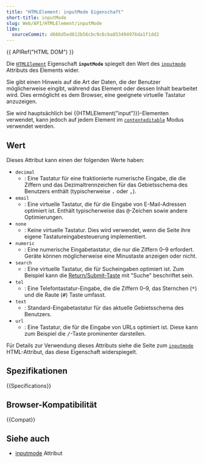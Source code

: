 ```yaml
---
title: "HTMLElement: inputMode Eigenschaft"
short-title: inputMode
slug: Web/API/HTMLElement/inputMode
l10n:
  sourceCommit: d666d5ed812b56cbc9c6cba853494976da1f1dd2
---
```


{{ APIRef("HTML DOM") }}

Die [`HTMLElement`](/de/docs/Web/API/HTMLElement) Eigenschaft **`inputMode`** spiegelt den Wert des [`inputmode`](/de/docs/Web/HTML/Global_attributes/inputmode) Attributs des Elements wider.

Sie gibt einen Hinweis auf die Art der Daten, die der Benutzer möglicherweise eingibt, während das Element oder dessen Inhalt bearbeitet wird. Dies ermöglicht es dem Browser, eine geeignete virtuelle Tastatur anzuzeigen.

Sie wird hauptsächlich bei {{HTMLElement("input")}}-Elementen verwendet, kann jedoch auf jedem Element im [`contenteditable`](/de/docs/Web/HTML/Global_attributes/contenteditable) Modus verwendet werden.

## Wert

Dieses Attribut kann einen der folgenden Werte haben:

- `decimal`
  - : Eine Tastatur für eine fraktionierte numerische Eingabe, die die Ziffern und das Dezimaltrennzeichen für das Gebietsschema des Benutzers enthält (typischerweise <kbd>.</kbd> oder <kbd>,</kbd>).
- `email`
  - : Eine virtuelle Tastatur, die für die Eingabe von E-Mail-Adressen optimiert ist.
    Enthält typischerweise das <kbd>@</kbd>-Zeichen sowie andere Optimierungen.
- `none`
  - : Keine virtuelle Tastatur. Dies wird verwendet, wenn die Seite ihre eigene Tastatureingabesteuerung implementiert.
- `numeric`
  - : Eine numerische Eingabetastatur, die nur die Ziffern 0–9 erfordert.
    Geräte können möglicherweise eine Minustaste anzeigen oder nicht.
- `search`
  - : Eine virtuelle Tastatur, die für Sucheingaben optimiert ist.
    Zum Beispiel kann die [Return/Submit-Taste](https://html.spec.whatwg.org/multipage/interaction.html#input-modalities:-the-enterkeyhint-attribute) mit "Suche" beschriftet sein.
- `tel`
  - : Eine Telefontastatur-Eingabe, die die Ziffern 0–9, das Sternchen (<kbd>\*</kbd>) und die Raute (<kbd>#</kbd>) Taste umfasst.
- `text`
  - : Standard-Eingabetastatur für das aktuelle Gebietsschema des Benutzers.
- `url`
  - : Eine Tastatur, die für die Eingabe von URLs optimiert ist.
    Diese kann zum Beispiel die <kbd>/</kbd>-Taste prominenter darstellen.

Für Details zur Verwendung dieses Attributs siehe die Seite zum [`inputmode`](/de/docs/Web/HTML/Global_attributes/inputmode) HTML-Attribut, das diese Eigenschaft widerspiegelt.

## Spezifikationen

{{Specifications}}

## Browser-Kompatibilität

{{Compat}}

## Siehe auch

- [inputmode](/de/docs/Web/HTML/Global_attributes/inputmode) Attribut
